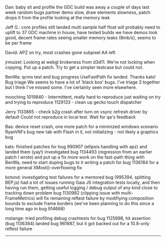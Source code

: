Dan:
        baby sit and profile the GDC build
        was away a couple of days last week
        random bugs
        partner demo slow, draw elements slowness, patch drops it from the profile
        looking at the memory leak



Jeff G.:
        core profiles still landed
        multi sample
        half float will probably need to uplift to 37
        GDC machine in house, have tested builds we have
        demos look good, decent frame rates
        seeing smaller memory leaks (8mb/s), seems to be per frame



David:
        APZ on try, most crashes gone
        subpixel AA left



jrmuizel:
        Looking at webgl brokeness from d3d11. We're not locking when copying. Put up a patch. Try to get a simpler testcase but could not.



BenWa:
        qcms test and bug progress
        UseFastPath fix landed. Thanks kats!
        Bug triage
        We seems to have a lot of 'black box' bugs. I've triage 3 together but I think I've missed some. I've certainly seen more elsewhere.



mooching
        1019840 - Intermittent, really hard to reproduce just waiting on try and trying to reproduce
        1129133 - clean up gecko touch dispatcher



Jerry
        1133865 - check b2g crash after turn on vsync refresh driver by default
        Could not reproduce in local test. Wait for qa's feedback



Bas:
        device reset crash, one more patch for a minimized windows scenario
        RyanVM's bug
        new tab with Flash in it, not initializing - not likely a graphics bug



kats:
        finished patches for bug 990907 (ellipsis handling with apz) and landed them (yay!)
        investigated bug 1134493 (regression from an earlier patch I wrote) and put up a fix
        more work on the fast-path thing with BenWa, need to start duping bugs to it
        writing a patch for bug 1136184 for a more general XMost()-overflowing fix



botond:
        investigating test failures for a mentored bug (995394, splitting BEP.js)
        had a lot of issues running Gaia JS integration tests locally, and then having run them, getting useful logging / debug output of any kind
        close to tracking down problem
        bug 1130982 (clipping issue with multi-FrameMetrics)
        will fix remaining reftest failure by modifiying composition bounds to exclude frame borders (we've been planning to do this since a long time ago in bug 914666)



mstange:
        tried profiling debug crashtests for bug 1125998, hit assertion (bug 1136384)
        landed bug 961887, but it got backed out for a 10.8-only reftest failure



________________


